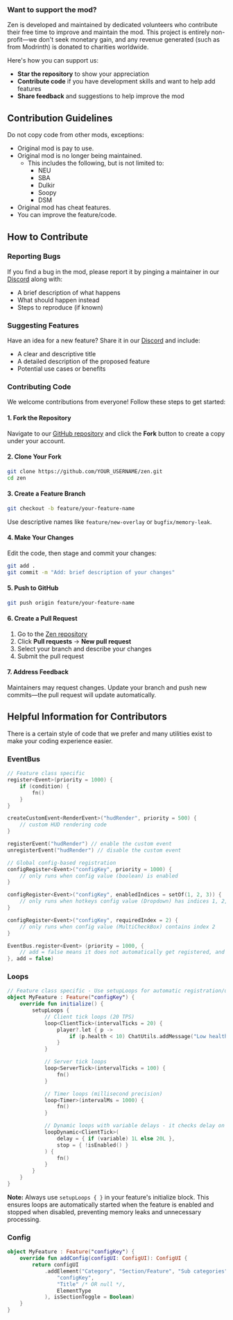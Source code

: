 ### Want to support the mod?

Zen is developed and maintained by dedicated volunteers who contribute their free time to improve and maintain the mod. This project is entirely non-profit—we don't seek monetary gain, and any revenue generated (such as from Modrinth) is donated to charities worldwide.

Here's how you can support us:
- **Star the repository** to show your appreciation
- **Contribute code** if you have development skills and want to help add features
- **Share feedback** and suggestions to help improve the mod

## Contribution Guidelines

Do not copy code from other mods, exceptions:

- Original mod is pay to use.
- Original mod is no longer being maintained.
    - This includes the following, but is not limited to:
        - NEU
        - SBA
        - Dulkir
        - Soopy
        - DSM
- Original mod has cheat features.
- You can improve the feature/code.

## How to Contribute

### Reporting Bugs

If you find a bug in the mod, please report it by pinging a maintainer in our [Discord](https://discord.com/invite/KPmHQUC97G) along with:
- A brief description of what happens
- What should happen instead
- Steps to reproduce (if known)

### Suggesting Features

Have an idea for a new feature? Share it in our [Discord](https://discord.com/invite/KPmHQUC97G) and include:
- A clear and descriptive title
- A detailed description of the proposed feature
- Potential use cases or benefits

### Contributing Code

We welcome contributions from everyone! Follow these steps to get started:

#### 1. Fork the Repository
Navigate to our [GitHub repository](https://github.com/meowing-xyz/zen) and click the **Fork** button to create a copy under your account.

#### 2. Clone Your Fork
```bash
git clone https://github.com/YOUR_USERNAME/zen.git
cd zen
```

#### 3. Create a Feature Branch
```bash
git checkout -b feature/your-feature-name
```
Use descriptive names like `feature/new-overlay` or `bugfix/memory-leak`.

#### 4. Make Your Changes
Edit the code, then stage and commit your changes:
```bash
git add .
git commit -m "Add: brief description of your changes"
```

#### 5. Push to GitHub
```bash
git push origin feature/your-feature-name
```

#### 6. Create a Pull Request
1. Go to the [Zen repository](https://github.com/meowing-xyz/zen)
2. Click **Pull requests** → **New pull request**
3. Select your branch and describe your changes
4. Submit the pull request

#### 7. Address Feedback
Maintainers may request changes. Update your branch and push new commits—the pull request will update automatically.

## Helpful Information for Contributors

There is a certain style of code that we prefer and many utilities exist to make your coding experience easier.

### EventBus
```kotlin
// Feature class specific
register<Event>(priority = 1000) {
    if (condition) {
        fn()
    }
}

createCustomEvent<RenderEvent>("hudRender", priority = 500) {
    // custom HUD rendering code
}

registerEvent("hudRender") // enable the custom event
unregisterEvent("hudRender") // disable the custom event

// Global config-based registration
configRegister<Event>("configKey", priority = 1000) {
    // only runs when config value (boolean) is enabled
}

configRegister<Event>("configKey", enabledIndices = setOf(1, 2, 3)) {
    // only runs when hotkeys config value (Dropdown) has indices 1, 2, or 3 selected
}

configRegister<Event>("configKey", requiredIndex = 2) {
    // only runs when config value (MultiCheckBox) contains index 2
}

EventBus.register<Event> (priority = 1000, {
    // add = false means it does not automatically get registered, and you have to register/unregister
}, add = false)
```

### Loops
```kotlin
// Feature class specific - Use setupLoops for automatic registration/unregistration
object MyFeature : Feature("configKey") {
    override fun initialize() {
        setupLoops {
            // Client tick loops (20 TPS)
            loop<ClientTick>(intervalTicks = 20) {
                player?.let { p ->
                    if (p.health < 10) ChatUtils.addMessage("Low health!")
                }
            }

            // Server tick loops
            loop<ServerTick>(intervalTicks = 100) { 
                fn()
            }

            // Timer loops (millisecond precision)
            loop<Timer>(intervalMs = 1000) {
                fn()
            }

            // Dynamic loops with variable delays - it checks delay on every loop
            loopDynamic<ClientTick>(
                delay = { if (variable) 1L else 20L },
                stop = { !isEnabled() }
            ) {
                fn()
            }
        }
    }
}
```
**Note:** Always use `setupLoops { }` in your feature's initialize block. This ensures loops are automatically started when the feature is enabled and stopped when disabled, preventing memory leaks and unnecessary processing.
### Config
```kotlin
object MyFeature : Feature("configKey") {
    override fun addConfig(configUI: ConfigUI): ConfigUI {
        return configUI
            .addElement("Category", "Section/Feature", "Sub categories" /* OR null */, ConfigElement(
                "configKey",
                "Title" /* OR null */,
                ElementType
            ), isSectionToggle = Boolean)
    }
}
```
